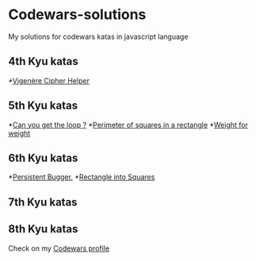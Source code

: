# Codewars-solutions

My solutions for codewars katas in javascript language

## 4th Kyu katas

  *[Vigenère Cipher Helper](https://github.com/RemondJu/Codewars-solutions/blob/master/4th%20kyu/VigenereCipherHelper.js)

## 5th Kyu katas

  *[Can you get the loop ?](https://github.com/RemondJu/Codewars-solutions/blob/master/5th%20kyu/CanYouGetTheLoop.Js)
  *[Perimeter of squares in a rectangle](https://github.com/RemondJu/Codewars-solutions/blob/master/5th%20kyu/Perimeters.js)
  *[Weight for weight](https://github.com/RemondJu/Codewars-solutions/blob/master/5th%20kyu/WeightForWeight.js)

## 6th Kyu katas

  *[Persistent Bugger.](https://github.com/RemondJu/Codewars-solutions/blob/master/6th%20kyu/PersistentBugger.js)
  *[Rectangle into Squares](https://github.com/RemondJu/Codewars-solutions/blob/master/6th%20kyu/PersistentBugger.js)

## 7th Kyu katas

## 8th Kyu katas

Check on my [Codewars profile](https://www.codewars.com/users/RemondJu)
